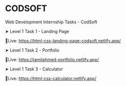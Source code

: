 # CODSOFT
Web Development Internship Tasks - CodSoft

➤ Level 1 Task 1 - Landing Page

🔴Live: https://html-css-landing-page-codsoft.netlify.app/

➤ Level 1 Task 2 - Portfolio

🔴Live: https://jamilahmed-portfolio.netlify.app/  

➤ Level 1 Task 3 - Calculator

🔴Live: https://html-css-calculator.netlify.app/
